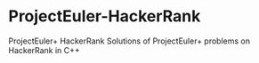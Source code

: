 # ProjectEuler-HackerRank
ProjectEuler+ HackerRank
Solutions of ProjectEuler+ problems on HackerRank in C++

